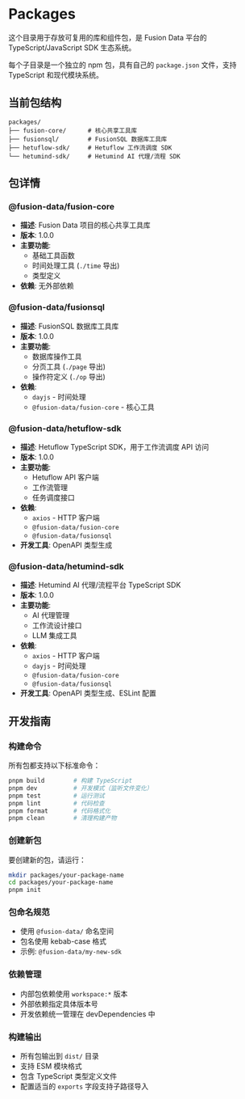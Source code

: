# Packages

这个目录用于存放可复用的库和组件包，是 Fusion Data 平台的 TypeScript/JavaScript SDK 生态系统。

每个子目录是一个独立的 npm 包，具有自己的 `package.json` 文件，支持 TypeScript 和现代模块系统。

## 当前包结构

```
packages/
├── fusion-core/      # 核心共享工具库
├── fusionsql/        # FusionSQL 数据库工具库
├── hetuflow-sdk/     # Hetuflow 工作流调度 SDK
└── hetumind-sdk/     # Hetumind AI 代理/流程 SDK
```

## 包详情

### @fusion-data/fusion-core
- **描述**: Fusion Data 项目的核心共享工具库
- **版本**: 1.0.0
- **主要功能**:
  - 基础工具函数
  - 时间处理工具 (`./time` 导出)
  - 类型定义
- **依赖**: 无外部依赖

### @fusion-data/fusionsql
- **描述**: FusionSQL 数据库工具库
- **版本**: 1.0.0
- **主要功能**:
  - 数据库操作工具
  - 分页工具 (`./page` 导出)
  - 操作符定义 (`./op` 导出)
- **依赖**:
  - `dayjs` - 时间处理
  - `@fusion-data/fusion-core` - 核心工具

### @fusion-data/hetuflow-sdk
- **描述**: Hetuflow TypeScript SDK，用于工作流调度 API 访问
- **版本**: 1.0.0
- **主要功能**:
  - Hetuflow API 客户端
  - 工作流管理
  - 任务调度接口
- **依赖**:
  - `axios` - HTTP 客户端
  - `@fusion-data/fusion-core`
  - `@fusion-data/fusionsql`
- **开发工具**: OpenAPI 类型生成

### @fusion-data/hetumind-sdk
- **描述**: Hetumind AI 代理/流程平台 TypeScript SDK
- **版本**: 1.0.0
- **主要功能**:
  - AI 代理管理
  - 工作流设计接口
  - LLM 集成工具
- **依赖**:
  - `axios` - HTTP 客户端
  - `dayjs` - 时间处理
  - `@fusion-data/fusion-core`
  - `@fusion-data/fusionsql`
- **开发工具**: OpenAPI 类型生成、ESLint 配置

## 开发指南

### 构建命令
所有包都支持以下标准命令：
```bash
pnpm build        # 构建 TypeScript
pnpm dev          # 开发模式（监听文件变化）
pnpm test         # 运行测试
pnpm lint         # 代码检查
pnpm format       # 代码格式化
pnpm clean        # 清理构建产物
```

### 创建新包

要创建新的包，请运行：

```bash
mkdir packages/your-package-name
cd packages/your-package-name
pnpm init
```

### 包命名规范
- 使用 `@fusion-data/` 命名空间
- 包名使用 kebab-case 格式
- 示例: `@fusion-data/my-new-sdk`

### 依赖管理
- 内部包依赖使用 `workspace:*` 版本
- 外部依赖指定具体版本号
- 开发依赖统一管理在 devDependencies 中

### 构建输出
- 所有包输出到 `dist/` 目录
- 支持 ESM 模块格式
- 包含 TypeScript 类型定义文件
- 配置适当的 `exports` 字段支持子路径导入
